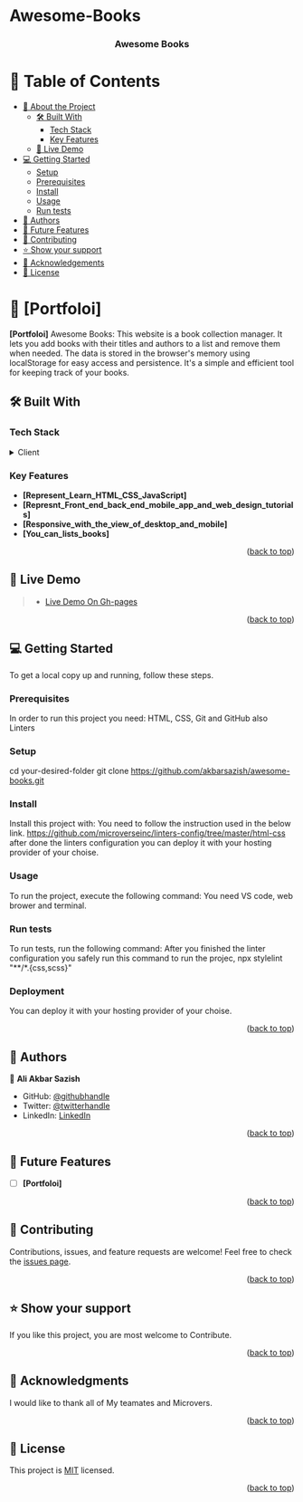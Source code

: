 # Awesome-Books
<a name="readme-top"></a>

<div align="center">
  <h3><b> Awesome Books </b></h3>
</div>

# 📗 Table of Contents

- [📖 About the Project](#about-project)
  - [🛠 Built With](#built-with)
    - [Tech Stack](#tech-stack)
    - [Key Features](#key-features)
  - [🚀 Live Demo](#live-demo)
- [💻 Getting Started](#getting-started)
  - [Setup](#setup)
  - [Prerequisites](#prerequisites)
  - [Install](#install)
  - [Usage](#usage)
  - [Run tests](#run-tests)
- [👥 Authors](#authors)
- [🔭 Future Features](#future-features)
- [🤝 Contributing](#contributing)
- [⭐️ Show your support](#support)
- [🙏 Acknowledgements](#acknowledgements)
- [📝 License](#license)

<!-- PROJECT DESCRIPTION -->

# 📖 [Portfoloi] <a name="about-project"></a>

**[Portfoloi]** Awesome Books: This website is a book collection manager. It lets you add books with their titles and authors to a list and remove them when needed. The data is stored in the browser's memory using localStorage for easy access and persistence. It's a simple and efficient tool for keeping track of your books.

## 🛠 Built With <a name="built-with"></a>

### Tech Stack <a name="tech-stack"></a>

<details>
  <summary>Client</summary>
  <ul>
    <li><a href="#">HTML</a></li>
    <li><a href="#">CSS</a></li>
    <li><a href="#">JavaScript </a></li>
    <li><a href="#">Git Hub & Git</a></li>
  </ul>
</details>


<!-- Features -->

### Key Features <a name="key-features"></a>
- **[Represent_Learn_HTML_CSS_JavaScript]** 
- **[Represnt_Front_end_back_end_mobile_app_and_web_design_tutorials]** 
- **[Responsive_with_the_view_of_desktop_and_mobile]** 
- **[You_can_lists_books]** 


<p align="right">(<a href="#readme-top">back to top</a>)</p>

<!-- LIVE DEMO -->
## 🚀 Live Demo <a name="live-demo"></a>

> - [Live Demo On Gh-pages](#)

<p align="right">(<a href="#readme-top">back to top</a>)</p>

<!-- GETTING STARTED -->

## 💻 Getting Started <a name="getting-started"></a>


To get a local copy up and running, follow these steps.

### Prerequisites

In order to run this project you need:
HTML, CSS, Git and GitHub also Linters


### Setup
cd your-desired-folder
git clone https://github.com/akbarsazish/awesome-books.git



### Install
Install this project with:  You need to follow the instruction used in the below link.
https://github.com/microverseinc/linters-config/tree/master/html-css
after done the linters configuration you can deploy it with your hosting provider of your choise.


### Usage
To run the project, execute the following command: You need VS code, web brower and  terminal.


### Run tests
To run tests, run the following command:    After you finished the linter configuration you safely run this command to  run the projec,     npx stylelint "**/*.{css,scss}"


### Deployment
You can deploy it with your hosting provider of your choise.


<p align="right">(<a href="#readme-top">back to top</a>)</p>

<!-- AUTHORS -->

## 👥 Authors <a name="authors"> </a>  

👤 **Ali Akbar Sazish**

- GitHub: [@githubhandle](https://github.com/akbarsazish)
- Twitter: [@twitterhandle](https://twitter.com/AliAkbarSazish1)
- LinkedIn: [LinkedIn](https://www.linkedin.com/in/ali-akbar-sazish/)


<p align="right">(<a href="#readme-top">back to top</a>)</p>

<!-- FUTURE FEATURES -->

## 🔭 Future Features <a name="future-features"></a>

- [ ] **[Portfoloi]**


<p align="right">(<a href="#readme-top">back to top</a>)</p>

<!-- CONTRIBUTING -->

## 🤝 Contributing <a name="contributing"></a>
Contributions, issues, and feature requests are welcome!
Feel free to check the [issues page](../../issues/).

<p align="right">(<a href="#readme-top">back to top</a>)</p>



## ⭐️ Show your support <a name="support"></a>
If you like this project, you are most welcome to Contribute.

<p align="right">(<a href="#readme-top">back to top</a>)</p>


<!-- Acknowledgments -->
## 🙏 Acknowledgments <a name="acknowledgements"></a>
I would like to thank all of My teamates and Microvers.

<p align="right">(<a href="#readme-top">back to top</a>)</p>


<!-- LICENSE -->
## 📝 License <a name="license"></a>
This project is [MIT](./LICENSE) licensed. 

<p align="right">(<a href="#readme-top">back to top</a>)</p>
